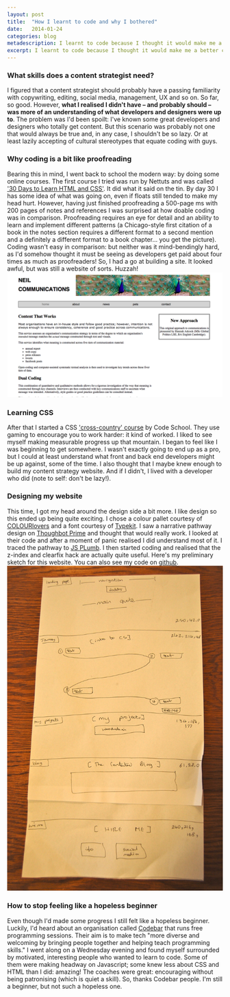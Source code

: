 ```yaml
---
layout: post
title:  "How I learnt to code and why I bothered"
date:   2014-01-24 
categories: blog
metadescription: I learnt to code because I thought it would make me a better content strategist. Read more about how I learnt to code. 
excerpt: I learnt to code because I thought it would make me a better content strategist. As with any discipline, there are some skills that are more important than others. However, what I realised I didn't have – and probably should – was more of an understanding of what developers and designers were up to.
---
```


<h3>What skills does a content strategist need?</h3>
<p>
I figured that a content strategist should probably have a passing familiarity with copywriting, editing, social media, management, UX and so on. So far, so good. However, <b>what I realised I didn't have – and probably should – was more of an understanding of what developers and designers were up to</b>. The problem was I'd been spoilt: I've known some great developers and designers who totally get content. But this scenario was probably not one that would always be true and, in any case, I shouldn't be so lazy. Or at least lazily accepting of cultural stereotypes that equate coding with guys. 
</p>
<h3>Why coding is a bit like proofreading</h3>
<p>
Bearing this in mind, I went back to school the modern way: by doing some online courses. The first course I tried was run by Nettuts and was called <a href="https://net.tutsplus.com/articles/news/30-days-to-learn-html-and-css-a-free-tuts-premium-course/">'30 Days to Learn HTML and CSS'</a>. It did what it said on the tin. By day 30 I has some idea of what was going on, even if floats still tended to make my head hurt. However, having just finished proofreading a 500-page ms with 200 pages of notes and references I was surprised at how doable coding was in comparison. Proofreading requires an eye for detail and an ability to learn and implement different patterns (a Chicago-style first citation of a book in the notes section requires a different format to a second mention and a definitely a different format to a book chapter… you get the picture). Coding wasn't easy in comparison: but neither was it mind-bendingly hard, as I'd somehow thought it must be seeing as developers get paid about four times as much as proofreaders! So, I had a go at building a site. It looked awful, but was still a website of sorts. Huzzah! 
<img class="first_website" src="/images/first_website.png" alt="my first website. It looks awful">
</p>
<h3>Learning CSS</h3>
<p>
After that I started a CSS <a href="https://www.codeschool.com/courses/css-cross-country">'cross-country' course</a> by Code School. They use gaming to encourage you to work harder: it kind of worked. I liked to see myself making measurable progress up that mountain. I began to feel like I was beginning to get somewhere. I wasn't exactly going to end up as a pro, but I could at least understand what front and back end developers might be up against, some of the time. I also thought that I maybe knew enough to build my content strategy website. And if I didn't, I lived with a developer who did (note to self: don't be lazy!). 
</p>
<h3>Designing my website</h3>
<p>
This time, I got my head around the design side a bit more. I like design so this ended up being quite exciting. I chose a colour pallet courtesy of <a href="https://www.colourlovers.com/">COLOURlovers</a> and a font courtesy of <a href="https://typekit.com">Typekit</a>. I saw a narrative pathway design on <a href="https://learn.thoughtbot.com/prime">Thoughbot Prime</a> and thought that would really work. I looked at their code and after a moment of panic realised I did understand most of it. I traced the pathway to <a href="https://jsplumbtoolkit.com/demo/home/jquery.html">JS PLumb</a>. I then started coding and realised that the z-index and clearfix hack are actually quite useful. Here's my preliminary sketch for this website. You can also see my code on <a href="https://github.com/smokingpun/smokingpun.github.io">github</a>.
<img class = "sketch_content_website" src="/images/sketch_content_website.jpg" alt="a hand-drawn sketch of my content strategy website">
</p>
<h3>How to stop feeling like a hopeless beginner</h3>
<p>
Even though I'd made some progress I still felt like a hopeless beginner. Luckily, I'd heard about an organisation called <a href="https://codebar.io/">Codebar</a> that runs free programming sessions. Their aim is to make tech "more diverse and welcoming by bringing people together and helping teach programming skills." I went along on a Wednesday evening and found myself surrounded by motivated, interesting people who wanted to learn to code. Some of them were making headway on Javascript; some knew less about CSS and HTML than I did: amazing! The coaches were great: encouraging without being patronising (which is quiet a skill). So, thanks Codebar people. I'm still a beginner, but not such a hopeless one.
</p>
